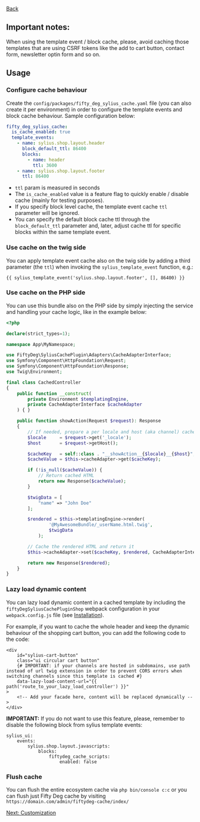 <a href="../README.md" target="_blank">Back</a>

## Important notes:
When using the template event / block cache, please, avoid caching those templates that are using CSRF tokens like the add to cart button, contact form, newsletter optin form and so on.

## Usage
  
### Configure cache behaviour
Create the `config/packages/fifty_deg_sylius_cache.yaml` file (you can also create it per environment) in order to configure the template events and block cache behaviour. Sample configuration below: 
```yaml
fifty_deg_sylius_cache:
  is_cache_enabled: true
  template_events:
    - name: sylius.shop.layout.header
      block_default_ttl: 86400
      blocks:
        - name: header
          ttl: 3600
    - name: sylius.shop.layout.footer
      ttl: 86400
```

- `ttl` param is measured in seconds
- The `is_cache_enabled` value is a feature flag to quickly enable / disable cache (mainly for testing purposes).
- If you specify block level cache, the template event cache `ttl` parameter will be ignored.
- You can specify the default block cache ttl through the `block_default_ttl` parameter and, later, adjust cache ttl for specific blocks within the same template event.

### Use cache on the twig side
You can apply template event cache also on the twig side by adding a third parameter (the `ttl`) when invoking the `sylius_template_event` function, e.g.:

```twig
{{ sylius_template_event('sylius.shop.layout.footer', [], 86400) }}
```

### Use cache on the PHP side
You can use this bundle also on the PHP side by simply injecting the service and handling your cache logic, like in the example below:  
```php
<?php

declare(strict_types=1);

namespace App\MyNamespace;

use FiftyDeg\SyliusCachePlugin\Adapters\CacheAdapterInterface;
use Symfony\Component\HttpFoundation\Request;
use Symfony\Component\HttpFoundation\Response;
use Twig\Environment;

final class CachedController
{
    public function __construct(
        private Environment $templatingEngine,
        private CacheAdapterInterface $cacheAdapter
    ) { }

    public function showAction(Request $request): Response
    {
        // If needed, prepare a per locale and host (aka channel) cache key
        $locale     = $request->get('_locale');
        $host       = $request->getHost();

        $cacheKey   = self::class . "__showAction__{$locale}__{$host}";
        $cacheValue = $this->cacheAdapter->get($cacheKey);

        if (!is_null($cacheValue)) {
            // Return cached HTML
            return new Response($cacheValue);
        }

        $twigData = [
            "name" => "John Doe"
        ];

        $rendered = $this->templatingEngine->render(
                '@MyAwesomeBundle/_userName.html.twig',
                $twigData
            );

        // Cache the rendered HTML and return it
        $this->cacheAdapter->set($cacheKey, $rendered, CacheAdapterInterface::TTL_ONE_HOUR);

        return new Response($rendered);
    }
}
```

### Lazy load dynamic content
You can lazy load dynamic content in a cached template by including the `fiftyDegSyliusCachePluginShop` webpack configuration in your `webpack.config.js` file (see <a href="./installation.md" target="_blank">Installation</a>).

For example, if you want to cache the whole header and keep the dynamic behaviour of the shopping cart button, you can add the following code to the code:

```twig
<div
    id="sylius-cart-button"
    class="ui circular cart button"
    {# IMPORTANT: if your channels are hosted in subdomains, use path instead of url twig extension in order to prevent CORS errors when switching channels since this template is cached #}
    data-lazy-load-content-url="{{ path('route_to_your_lazy_load_controller') }}"
>
    <!-- Add your facade here, content will be replaced dynamically -->
</div>
```

**IMPORTANT:** If you do not want to use this feature, please, remember to disable the following block from sylius template events:
```
sylius_ui:
    events:
        sylius.shop.layout.javascripts:
            blocks:
                fiftydeg_cache_scripts:
                    enabled: false
```
### Flush cache
You can flush the entire ecosystem cache via `php bin/console c:c` or you can flush just Fifty Deg cache by visiting `https://domain.com/admin/fiftydeg-cache/index/`  


<a href="./customization.md" target="_blank">Next: Customization</a>
